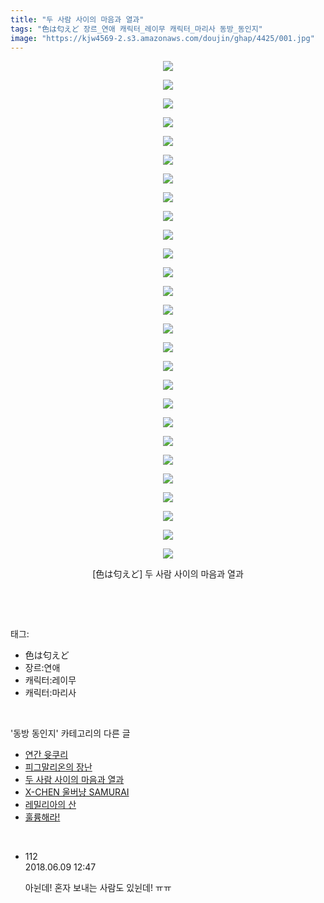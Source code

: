 ```yaml
---
title: "두 사람 사이의 마음과 열과"
tags: "色は匂えど 장르_연애 캐릭터_레이무 캐릭터_마리사 동방_동인지"
image: "https://kjw4569-2.s3.amazonaws.com/doujin/ghap/4425/001.jpg"
---
```

<div class="article">
<p style="text-align: center; clear: none; float: none;"><img src="{{ site.imgserver9 }}/ghap/4425/001.jpg"/></p>
<p style="text-align: center; clear: none; float: none;"><img src="{{ site.imgserver9 }}/ghap/4425/002.jpg"/></p>
<p style="text-align: center; clear: none; float: none;"><img src="{{ site.imgserver9 }}/ghap/4425/003.jpg"/></p>
<p style="text-align: center; clear: none; float: none;"><img src="{{ site.imgserver9 }}/ghap/4425/004.jpg"/></p>
<p style="text-align: center; clear: none; float: none;"><img src="{{ site.imgserver9 }}/ghap/4425/005.jpg"/></p>
<p style="text-align: center; clear: none; float: none;"><img src="{{ site.imgserver9 }}/ghap/4425/006.jpg"/></p>
<p style="text-align: center; clear: none; float: none;"><img src="{{ site.imgserver9 }}/ghap/4425/007.jpg"/></p>
<p style="text-align: center; clear: none; float: none;"><img src="{{ site.imgserver9 }}/ghap/4425/008.jpg"/></p>
<p style="text-align: center; clear: none; float: none;"><img src="{{ site.imgserver9 }}/ghap/4425/009.jpg"/></p>
<p style="text-align: center; clear: none; float: none;"><img src="{{ site.imgserver9 }}/ghap/4425/010.jpg"/></p>
<p style="text-align: center; clear: none; float: none;"><img src="{{ site.imgserver9 }}/ghap/4425/011.jpg"/></p>
<p style="text-align: center; clear: none; float: none;"><img src="{{ site.imgserver9 }}/ghap/4425/012.jpg"/></p>
<p style="text-align: center; clear: none; float: none;"><img src="{{ site.imgserver9 }}/ghap/4425/013.jpg"/></p>
<p style="text-align: center; clear: none; float: none;"><img src="{{ site.imgserver9 }}/ghap/4425/014.jpg"/></p>
<p style="text-align: center; clear: none; float: none;"><img src="{{ site.imgserver9 }}/ghap/4425/015.jpg"/></p>
<p style="text-align: center; clear: none; float: none;"><img src="{{ site.imgserver9 }}/ghap/4425/016.jpg"/></p>
<p style="text-align: center; clear: none; float: none;"><img src="{{ site.imgserver9 }}/ghap/4425/017.jpg"/></p>
<p style="text-align: center; clear: none; float: none;"><img src="{{ site.imgserver9 }}/ghap/4425/018.jpg"/></p>
<p style="text-align: center; clear: none; float: none;"><img src="{{ site.imgserver9 }}/ghap/4425/019.jpg"/></p>
<p style="text-align: center; clear: none; float: none;"><img src="{{ site.imgserver9 }}/ghap/4425/020.jpg"/></p>
<p style="text-align: center; clear: none; float: none;"><img src="{{ site.imgserver9 }}/ghap/4425/021.jpg"/></p>
<p style="text-align: center; clear: none; float: none;"><img src="{{ site.imgserver9 }}/ghap/4425/022.jpg"/></p>
<p style="text-align: center; clear: none; float: none;"><img src="{{ site.imgserver9 }}/ghap/4425/023.jpg"/></p>
<p style="text-align: center; clear: none; float: none;"><img src="{{ site.imgserver9 }}/ghap/4425/024.jpg"/></p>
<p style="text-align: center; clear: none; float: none;"><img src="{{ site.imgserver9 }}/ghap/4425/025.jpg"/></p>
<p style="text-align: center; clear: none; float: none;"><img src="{{ site.imgserver9 }}/ghap/4425/026.jpg"/></p>
<p style="text-align: center; clear: none; float: none;"><img src="{{ site.imgserver9 }}/ghap/4425/027.jpg"/></p>
<p style="text-align: center; clear: none; float: none;">[色は匂えど] 두 사람 사이의 마음과 열과</p>
<p><br/></p>
</div><br/>
<div class="tagTrail">
<p>태그: </p>
<ul>
<li>色は匂えど</li>
<li>장르:연애</li>
<li>캐릭터:레이무</li>
<li>캐릭터:마리사</li>
</ul>
</div><br/>
<div class="another">
<p>'동방 동인지' 카테고리의 다른 글</p>
<ul>
<li><a href="/ghap_4427">연간 윳쿠리</a></li>
<li><a href="/ghap_4426">피그말리온의 장난</a></li>
<li><a href="/ghap_4425">두 사람 사이의 마음과 열과</a></li>
<li><a href="/ghap_4424">X-CHEN 울버냥 SAMURAI</a></li>
<li><a href="/ghap_4423">레밀리아의 산</a></li>
<li><a href="/ghap_4422">훌륭해라!</a></li>
</ul>
</div><br/>
<div class="cb_module cb_fluid">
<div class="cb_wrt cb_profile">
<div class="comment">
<ul>
<li class="cb_thumb_off" id="comment15268424">
<div class="cb_comment_area">
<div class="cb_info_area">
<div class="cb_section">
<span class="cb_nick_name">112</span>
</div>
<div class="cb_section">
<span class="cb_date">2018.06.09 12:47 </span>
</div>
</div>
<div class="cb_dsc_comment">
<p class="cb_dsc">
											아뉜데! 혼자 보내는 사람도 있뉜데! ㅠㅠ
										</p>
</div>
</div></li>
</ul>
</div>
</div><!-- commentList close -->
</div><br/>
